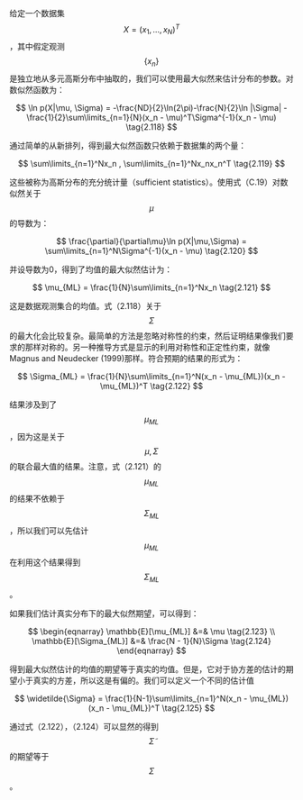 给定一个数据集 $$ X = (x_1,...,x_N)^T $$，其中假定观测$$ \{x_n\} $$是独立地从多元高斯分布中抽取的，我们可以使用最大似然来估计分布的参数。对数似然函数为：    

$$
\ln p(X|\mu, \Sigma) = -\frac{ND}{2}\ln(2\pi)-\frac{N}{2}\ln |\Sigma| - \frac{1}{2}\sum\limits_{n=1}{N}(x_n - \mu)^T\Sigma^{-1}(x_n - \mu) \tag{2.118}
$$

通过简单的从新排列，得到最大似然函数只依赖于数据集的两个量：    

$$ \sum\limits_{n=1}^Nx_n , \sum\limits_{n=1}^Nx_nx_n^T \tag{2.119} $$ 

这些被称为高斯分布的充分统计量（sufficient statistics）。使用式（C.19）对数似然关于$$ \mu $$的导数为：    

$$
\frac{\partial}{\partial\mu}\ln p(X|\mu,\Sigma) = \sum\limits_{n=1}^N\Sigma^{-1}(x_n - \mu) \tag{2.120}
$$

并设导数为0，得到了均值的最大似然估计为：    

$$
\mu_{ML} = \frac{1}{N}\sum\limits_{n=1}^Nx_n \tag{2.121}
$$

这是数据观测集合的均值。式（2.118）关于$$ \Sigma $$的最大化会比较复杂。最简单的方法是忽略对称性的约束，然后证明结果像我们要求的那样对称的。另一种推导方式是显示的利用对称性和正定性约束，就像Magnus and Neudecker (1999)那样。符合预期的结果的形式为：    

$$
\Sigma_{ML} = \frac{1}{N}\sum\limits_{n=1}^N(x_n - \mu_{ML})(x_n - \mu_{ML})^T \tag{2.122}
$$

结果涉及到了$$ \mu_{ML} $$，因为这是关于$$ \mu, \Sigma $$的联合最大值的结果。注意，式（2.121）的$$ \mu_{ML} $$的结果不依赖于$$ \Sigma_{ML} $$，所以我们可以先估计$$ \mu_{ML} $$在利用这个结果得到$$ \Sigma_{ML} $$。    

如果我们估计真实分布下的最大似然期望，可以得到：    

$$
\begin{eqnarray}
\mathbb{E}[\mu_{ML}] &=& \mu \tag{2.123} \\
\mathbb{E}[\Sigma_{ML}] &=& \frac{N - 1}{N}\Sigma \tag{2.124}
\end{eqnarray}
$$    

得到最大似然估计的均值的期望等于真实的均值。但是，它对于协方差的估计的期望小于真实的方差，所以这是有偏的。我们可以定义一个不同的估计值    

$$
\widetilde{\Sigma} = \frac{1}{N-1}\sum\limits_{n=1}^N(x_n - \mu_{ML})(x_n - \mu_{ML})^T \tag{2.125}
$$

通过式（2.122），（2.124）可以显然的得到$$ \widetilde{\Sigma} $$的期望等于$$ \Sigma $$。
